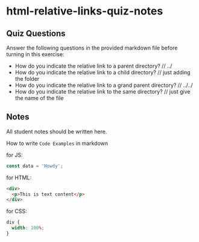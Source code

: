 # html-relative-links-quiz-notes

## Quiz Questions

Answer the following questions in the provided markdown file before turning in this exercise:

- How do you indicate the relative link to a parent directory?
  // ../
- How do you indicate the relative link to a child directory?
  // just adding the folder
- How do you indicate the relative link to a grand parent directory?
  // ../../
- How do you indicate the relative link to the same directory?
  // just give the name of the file

## Notes

All student notes should be written here.

How to write `Code Examples` in markdown

for JS:

```javascript
const data = 'Howdy';
```

for HTML:

```html
<div>
  <p>This is text content</p>
</div>
```

for CSS:

```css
div {
  width: 100%;
}
```
